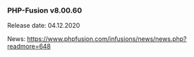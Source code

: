 ### PHP-Fusion v8.00.60
Release date: 04.12.2020

News: https://www.phpfusion.com/infusions/news/news.php?readmore=648
